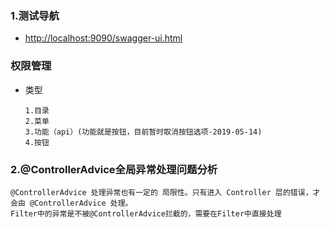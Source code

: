### 1.测试导航
- [http://localhost:9090/swagger-ui.html](http://localhost:9090/swagger-ui.html)

### 权限管理
-   类型
    ```
    1.目录
    2.菜单
    3.功能（api）(功能就是按钮，目前暂时取消按钮选项-2019-05-14)
    4.按钮
    ```
 ### 2.@ControllerAdvice全局异常处理问题分析 
```
@ControllerAdvice 处理异常也有一定的 局限性。只有进入 Controller 层的错误，才会由 @ControllerAdvice 处理。
Filter中的异常是不被@ControllerAdvice拦截的，需要在Filter中直接处理
```